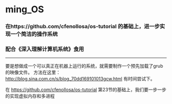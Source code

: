 # ming_OS
### 在https://github.com/cfenollosa/os-tutorial 的基础上，进一步实现一个简洁的操作系统
### 配合《深入理解计算机系统》食用
---------------

要是想做成一个可以真正在机器上运行的系统，就需要制作一个预先加载了grub的映像文件。
方法在这里：http://blog.sina.com.cn/s/blog_70dd169101013gcw.html
有时间尝试下。


在 https://github.com/cfenollosa/os-tutorial 第23节的基础上，我们要一步一步的实现虚拟内存和多进程
